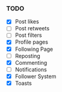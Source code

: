 ### TODO

- [x] Post likes
- [ ] Post retweets
- [ ] Post filters
- [x] Profile pages
- [x] Following Page
- [ ] Reposting
- [x] Commenting
- [ ] Notifications
- [x] Follower System
- [x] Toasts
